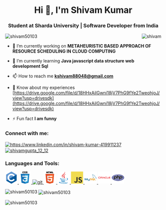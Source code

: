 <h1 align="center">Hi 👋, I'm Shivam Kumar</h1>
<h3 align="center">Student at Sharda University | Software Developer from India</h3>
<img src="https://media1.giphy.com/media/qgQUggAC3Pfv687qPC/giphy.gif" alt="shivam" align="right">

<p align="left"> <img src="https://media1.giphy.com/media/qgQUggAC3Pfv687qPC/giphy.gif" alt="shivam50103" /> </p>

- 🔭 I’m currently working on **METAHEURISTIC BASED APPROACH OF RESOURCE SCHEDULING IN CLOUD COMPUTING**

- 🌱 I’m currently learning **Java javascript data structure web development Sql**

- 📫 How to reach me **kshivam88048@gmail.com**

- 📄 Know about my experiences [https://drive.google.com/file/d/18HHxAilGwni18jV7PhG9fYe2TweohjoJ/view?usp=drivesdk](https://drive.google.com/file/d/18HHxAilGwni18jV7PhG9fYe2TweohjoJ/view?usp=drivesdk)

- ⚡ Fun fact **I am funny**

<h3 align="left">Connect with me:</h3>
<p align="left">
<a href="https://linkedin.com/in/https://www.linkedin.com/in/shivam-kumar-419911237" target="blank"><img align="center" src="https://raw.githubusercontent.com/rahuldkjain/github-profile-readme-generator/master/src/images/icons/Social/linked-in-alt.svg" alt="https://www.linkedin.com/in/shivam-kumar-419911237" height="30" width="40" /></a>
<a href="https://instagram.com/shivamgupta_12_12" target="blank"><img align="center" src="https://raw.githubusercontent.com/rahuldkjain/github-profile-readme-generator/master/src/images/icons/Social/instagram.svg" alt="shivamgupta_12_12" height="30" width="40" /></a>
</p>

<h3 align="left">Languages and Tools:</h3>
<p align="left"> <a href="https://www.cprogramming.com/" target="_blank" rel="noreferrer"> <img src="https://raw.githubusercontent.com/devicons/devicon/master/icons/c/c-original.svg" alt="c" width="40" height="40"/> </a> <a href="https://www.w3schools.com/css/" target="_blank" rel="noreferrer"> <img src="https://raw.githubusercontent.com/devicons/devicon/master/icons/css3/css3-original-wordmark.svg" alt="css3" width="40" height="40"/> </a> <a href="https://git-scm.com/" target="_blank" rel="noreferrer"> <img src="https://www.vectorlogo.zone/logos/git-scm/git-scm-icon.svg" alt="git" width="40" height="40"/> </a> <a href="https://www.w3.org/html/" target="_blank" rel="noreferrer"> <img src="https://raw.githubusercontent.com/devicons/devicon/master/icons/html5/html5-original-wordmark.svg" alt="html5" width="40" height="40"/> </a> <a href="https://www.java.com" target="_blank" rel="noreferrer"> <img src="https://raw.githubusercontent.com/devicons/devicon/master/icons/java/java-original.svg" alt="java" width="40" height="40"/> </a> <a href="https://developer.mozilla.org/en-US/docs/Web/JavaScript" target="_blank" rel="noreferrer"> <img src="https://raw.githubusercontent.com/devicons/devicon/master/icons/javascript/javascript-original.svg" alt="javascript" width="40" height="40"/> </a> <a href="https://www.mysql.com/" target="_blank" rel="noreferrer"> <img src="https://raw.githubusercontent.com/devicons/devicon/master/icons/mysql/mysql-original-wordmark.svg" alt="mysql" width="40" height="40"/> </a> <a href="https://www.oracle.com/" target="_blank" rel="noreferrer"> <img src="https://raw.githubusercontent.com/devicons/devicon/master/icons/oracle/oracle-original.svg" alt="oracle" width="40" height="40"/> </a> <a href="https://www.php.net" target="_blank" rel="noreferrer"> <img src="https://raw.githubusercontent.com/devicons/devicon/master/icons/php/php-original.svg" alt="php" width="40" height="40"/> </a> </p>

<p><img align="left" src="https://github-readme-stats.vercel.app/api/top-langs?username=shivam50103&show_icons=true&locale=en&layout=compact" alt="shivam50103" /></p>

<p>&nbsp;<img align="center" src="https://github-readme-stats.vercel.app/api?username=shivam50103&show_icons=true&locale=en" alt="shivam50103" /></p>

<p><img align="center" src="https://github-readme-streak-stats.herokuapp.com/?user=shivam50103&" alt="shivam50103" /></p>
